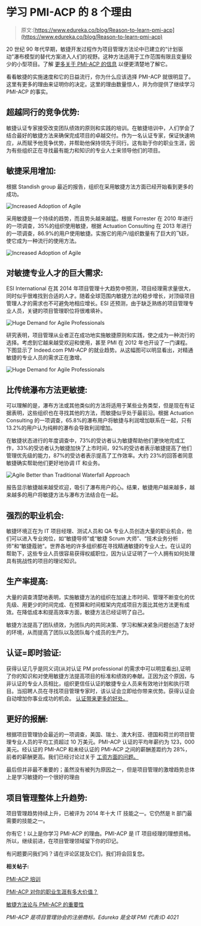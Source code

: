# 学习 PMI-ACP 的 8 个理由

> 原文:[https://www.edureka.co/blog/Reason-to-learn-pmi-acp](https://www.edureka.co/blog/Reason-to-learn-pmi-acp)

20 世纪 90 年代早期，敏捷开发过程作为项目管理方法论中已建立的“计划驱动”瀑布模型的替代方案进入人们的视野。这种方法适用于工作范围有限且变量较少的小型项目。了解 [更多关于 PMI-ACP 的信息](https://www.edureka.co/blog/importance-of-agile-pmi-acp/ "Agile Methodology and Importance of PMI-ACP®") 以便更清楚地了解它。

看看敏捷的实施速度和它的日益流行，你为什么应该选择 PMI-ACP 就很明显了。这里有更多的理由来证明你的决定。这里的理由数量惊人，并为你提供了继续学习 PMI-ACP 的事实。

## **超越同行的竞争优势:**

敏捷认证专家接受改变团队绩效的原则和实践的培训。在敏捷培训中，人们学会了结合最好的敏捷方法来确保完成项目的卓越交付。作为一名认证专家，保证快速响应，从而赋予他竞争优势，并帮助他保持领先于同行。这有助于你的职业生涯，因为有些组织正在寻找最有能力和知识的专业人士来领导他们的项目。

## **敏捷采用增加:**

根据 Standish group 最近的报告，组织在采用敏捷方法方面已经开始看到更多的成功。

![Increased Adoption of Agile](../Images/3c775dff3000ba6e067e6ea11b732ff2.png "Increased Adoption of Agile")

采用敏捷是一个持续的趋势，而且势头越来越猛。根据 Forrester 在 2010 年进行的一项调查，35%的组织使用敏捷，根据 Actuation Consulting 在 2013 年进行的一项调查，86.9%的用户使用敏捷。实施它的用户/组织数量有了巨大的飞跃，使它成为一种流行的使用方法。

![Increased Adoption of Agile](../Images/d9148a437e5d0b306c0b95afbed3b2cc.png "Increased Adoption of Agile")

## **对敏捷专业人才的巨大需求:**

ESI International 在其 2014 年项目管理十大趋势中预测，项目经理需求量很大，同时似乎很难找到合适的人才。随着全球范围内敏捷方法的稳步增长，对顶级项目管理人才的需求也不可避免地相应增长。ESI 还预测，由于缺乏熟练的项目管理专业人员，关键的项目管理职位将很难填补。

![Huge Demand for Agile Professionals](../Images/698e81643fb17477f731b69c8c6d9622.png "Huge Demand for Agile Professionals")

研究表明，项目管理从业者正在成功地实施敏捷原则和实践，使之成为一种流行的选择。考虑到它越来越受欢迎和使用，甚至 PMI 在 2012 年也开设了一门课程。下图显示了 Indeed.com PMI-ACP 的就业趋势。从这幅图可以明显看出，对精通敏捷的专业人员的需求正在激增。

![Huge Demand for Agile Professionals](../Images/019029b63bb17653b78dbca2f545c765.png "Huge Demand for Agile Professionals")

## **比传统瀑布方法更敏捷:**

可以理解的是，瀑布方法或其他类似的方法将适用于某些业务类型，但是现在有证据表明，这些组织也在寻找其他的方法，而敏捷似乎处于最前沿。根据 Actuation Consulting 的一项调查，65.8%的瀑布用户将敏捷与利润增加联系在一起，只有 13.2%的用户认为纯粹的瀑布会导致利润增加。

在敏捷状态进行的年度调查中，73%的受访者认为敏捷帮助他们更快地完成工作，33%的受访者认为敏捷加快了上市时间，92%的受访者表示敏捷提高了他们管理优先级的能力，87%的受访者表示提高了工作效率。大约 23%的回答者同意敏捷确实帮助他们更好地协调 IT 和业务。

![Agile Better than Traditional Waterfall Approach](../Images/7076013d532bd2cee2b9e7a9d4a3df80.png "Agile Better than Traditional Waterfall Approach")

报告显示敏捷越来越受欢迎，吸引了瀑布用户的心。结果，敏捷用户越来越多，越来越多的用户将敏捷方法与瀑布方法结合在一起。

## **强烈的职业机会:**

敏捷环境正在为 IT 项目经理、测试人员和 QA 专业人员创造大量的职业机会，他们可以进入专业岗位，如“敏捷导师”或“敏捷 Scrum 大师”、“技术业务分析师”和“敏捷蔻驰”。世界各地的许多组织都在寻找精通敏捷的专业人士。在认证的帮助下，这些专业人员很容易获得权威职位，因为认证证明了一个人拥有如何处理具有挑战性的项目的理论知识。

## **生产率提高:**

大量的调查清楚地表明，实施敏捷方法的组织在加速上市时间、管理不断变化的优先级、用更少的时间完成、在预算和时间框架内完成项目方面比其他方法更有成效。在降低成本和提高效率方面，敏捷方法已经证明了自己。

敏捷方法提高了团队绩效，为团队内的共同决策、学习和解决紧急问题创造了友好的环境，从而提高了团队以及团队每个成员的生产力。

## **认证=即时验证:**

获得认证几乎是同义词(从对认证 PM professional 的需求中可以明显看出),证明了你的知识和对使用敏捷方法提高项目的标准和绩效的奉献。正因为这个原因，与非认证的专业人员相比，组织更信任认证的敏捷专业人员来有效地计划和执行项目。当招聘人员在寻找项目管理专家时，该认证会立即给你带来优势。获得认证会自动增加你事业成功的机会。 [认证带来更多的好处。](https://www.edureka.co/blog/importance-of-agile-pmi-acp/ "Agile Methodology and Importance of PMI-ACP®")

## **更好的报酬:**

根据项目管理协会最近的一项调查，美国、瑞士、澳大利亚、德国和荷兰的项目管理专业人员的平均工资超过 10 万美元。PMI-ACP 认证的平均年薪约为 123，000 美元。经认证的 PMI-ACP 和未经认证的 PMI-ACP 之间的薪酬差距约为 28%，前者的薪酬更高。我们已经讨论过关于 [工资方面的问题。](https://www.edureka.co/blog/how-valuable-is-pmi-acp-to-your-career/ "How Valuable is PMI-ACP® to your Career")

最后但并非最不重要的；虽然没有被列为原因之一，但是项目管理的激增趋势总体上是学习敏捷的一个很好的理由

## **项目管理整体上升趋势:**

项目管理趋势持续上升，已被评为 2014 年十大 IT 技能之一。它仍然是 It 部门最需要的技能之一。

你有它！以上是你学习 PMI-ACP 的理由。PMI-ACP 是 IT 项目经理的理想资格。所以，继续前进，在项目管理领域留下你的印记。

有问题要问我们吗？请在评论区提及它们，我们将会回复您。

**相关帖子:**

[PMI-ACP 培训](https://www.edureka.co/pmi-acp)

[PMI-ACP 对你的职业生涯有多大价值？](https://www.edureka.co/blog/how-valuable-is-pmi-acp-to-your-career/ "How Valuable is PMI-ACP® to your Career")

[敏捷方法论与 PMI-ACP 的重要性](https://www.edureka.co/blog/importance-of-agile-pmi-acp/ "Agile Methodology and Importance of PMI-ACP®")

*PMI-ACP 是项目管理协会的注册商标。Edureka 是全球 PMI 代表:ID 4021*